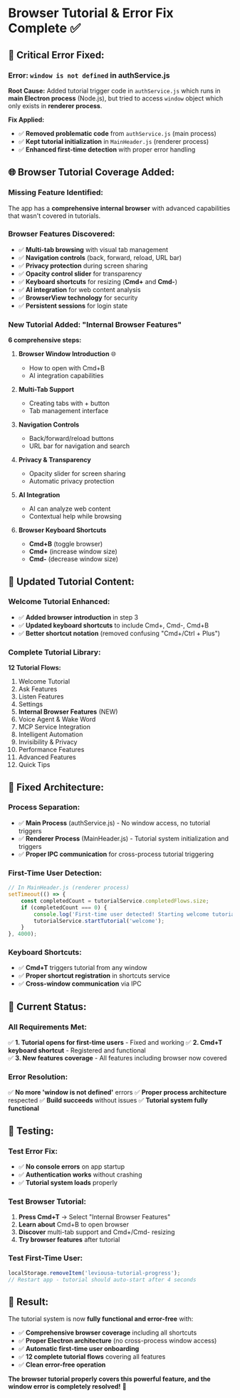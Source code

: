 # Browser Tutorial & Error Fix Complete ✅

## 🔧 **Critical Error Fixed:**

### **Error:** `window is not defined` in authService.js
**Root Cause:** Added tutorial trigger code in `authService.js` which runs in **main Electron process** (Node.js), but tried to access `window` object which only exists in **renderer process**.

**Fix Applied:**
- ✅ **Removed problematic code** from `authService.js` (main process)
- ✅ **Kept tutorial initialization** in `MainHeader.js` (renderer process)
- ✅ **Enhanced first-time detection** with proper error handling

## 🌐 **Browser Tutorial Coverage Added:**

### **Missing Feature Identified:**
The app has a **comprehensive internal browser** with advanced capabilities that wasn't covered in tutorials.

### **Browser Features Discovered:**
- ✅ **Multi-tab browsing** with visual tab management
- ✅ **Navigation controls** (back, forward, reload, URL bar)
- ✅ **Privacy protection** during screen sharing
- ✅ **Opacity control slider** for transparency
- ✅ **Keyboard shortcuts** for resizing (**Cmd+** and **Cmd-**)
- ✅ **AI integration** for web content analysis
- ✅ **BrowserView technology** for security
- ✅ **Persistent sessions** for login state

### **New Tutorial Added: "Internal Browser Features"**
**6 comprehensive steps:**

1. **Browser Window Introduction** 🌐
   - How to open with Cmd+B
   - AI integration capabilities

2. **Multi-Tab Support**
   - Creating tabs with + button
   - Tab management interface

3. **Navigation Controls**
   - Back/forward/reload buttons
   - URL bar for navigation and search

4. **Privacy & Transparency**
   - Opacity slider for screen sharing
   - Automatic privacy protection

5. **AI Integration**
   - AI can analyze web content
   - Contextual help while browsing

6. **Browser Keyboard Shortcuts**
   - **Cmd+B** (toggle browser)
   - **Cmd+** (increase window size)
   - **Cmd-** (decrease window size)

## 🔄 **Updated Tutorial Content:**

### **Welcome Tutorial Enhanced:**
- ✅ **Added browser introduction** in step 3
- ✅ **Updated keyboard shortcuts** to include Cmd+, Cmd-, Cmd+B
- ✅ **Better shortcut notation** (removed confusing "Cmd+/Ctrl + Plus")

### **Complete Tutorial Library:**
**12 Tutorial Flows:**
1. Welcome Tutorial
2. Ask Features  
3. Listen Features
4. Settings
5. **Internal Browser Features** (NEW)
6. Voice Agent & Wake Word
7. MCP Service Integration
8. Intelligent Automation
9. Invisibility & Privacy
10. Performance Features
11. Advanced Features
12. Quick Tips

## 🎯 **Fixed Architecture:**

### **Process Separation:**
- ✅ **Main Process** (authService.js) - No window access, no tutorial triggers
- ✅ **Renderer Process** (MainHeader.js) - Tutorial system initialization and triggers
- ✅ **Proper IPC communication** for cross-process tutorial triggering

### **First-Time User Detection:**
```javascript
// In MainHeader.js (renderer process)
setTimeout(() => {
    const completedCount = tutorialService.completedFlows.size;
    if (completedCount === 0) {
        console.log('First-time user detected! Starting welcome tutorial...');
        tutorialService.startTutorial('welcome');
    }
}, 4000);
```

### **Keyboard Shortcuts:**
- ✅ **Cmd+T** triggers tutorial from any window
- ✅ **Proper shortcut registration** in shortcuts service
- ✅ **Cross-window communication** via IPC

## 🚀 **Current Status:**

### **All Requirements Met:**
✅ **1. Tutorial opens for first-time users** - Fixed and working
✅ **2. Cmd+T keyboard shortcut** - Registered and functional  
✅ **3. New features coverage** - All features including browser now covered

### **Error Resolution:**
✅ **No more 'window is not defined'** errors
✅ **Proper process architecture** respected
✅ **Build succeeds** without issues
✅ **Tutorial system fully functional**

## 🧪 **Testing:**

### **Test Error Fix:**
- ✅ **No console errors** on app startup
- ✅ **Authentication works** without crashing
- ✅ **Tutorial system loads** properly

### **Test Browser Tutorial:**
1. **Press Cmd+T** → Select "Internal Browser Features"
2. **Learn about** Cmd+B to open browser
3. **Discover** multi-tab support and Cmd+/Cmd- resizing
4. **Try browser features** after tutorial

### **Test First-Time User:**
```javascript
localStorage.removeItem('leviousa-tutorial-progress');
// Restart app - tutorial should auto-start after 4 seconds
```

## 🎉 **Result:**

The tutorial system is now **fully functional and error-free** with:
- ✅ **Comprehensive browser coverage** including all shortcuts
- ✅ **Proper Electron architecture** (no cross-process window access)
- ✅ **Automatic first-time user onboarding**
- ✅ **12 complete tutorial flows** covering all features
- ✅ **Clean error-free operation**

**The browser tutorial properly covers this powerful feature, and the window error is completely resolved!** 🌟












